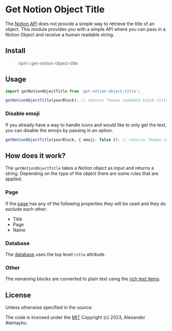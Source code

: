 # Get Notion Object Title

The [Notion API](https://developers.notion.com/reference/intro) does not provide a simple way to retrieve the title of an object.
This module provides you with a simple API where you can pass in a Notion Object
and receive a human readable string.

## Install

> npm i get-notion-object-title

## Usage

```typescript
import getNotionObjectTitle from 'get-notion-object-title';

getNotionObjectTitle(yourBlock); // returns "Human readable block title"
```

### Disable emoji

If you already have a way to handle icons and would like to only get the text, you can
disable the emojis by passing in an option.

```typescript
getNotionObjectTitle(yourBlock, { emoji: false }); // returns "Human readable block title"
```

## How does it work?

The `getNotionObjectTitle` takes a Notion object as input and returns a string.
Depending on the type of the object there are some rules that are applied.

### Page

If the [page](https://developers.notion.com/reference/page) has any of the following properties they will be used and they do exclude each other:

- Title
- Page
- Name

### Database

The [database](https://developers.notion.com/reference/database) uses the top level `title` attribute.

### Other

The remaining blocks are converted to plain text using the [rich text items](https://developers.notion.com/reference/rich-text).

## License

Unless otherwise specified in the source:

The code is licensed under the [MIT](./LICENSE) Copyright (c) 2023, Alexander Alemayhu.
